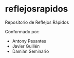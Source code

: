 # reflejosrapidos

Repositorio de Reflejos Rápidos

Conformado por:
* Antony Pesantes
* Javier Guillén
* Damián Seminario
